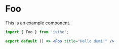 # Foo

This is an example component.

```jsx
import { Foo } from 'isthe';

export default () => <Foo title="Hello dumi!" />
```
